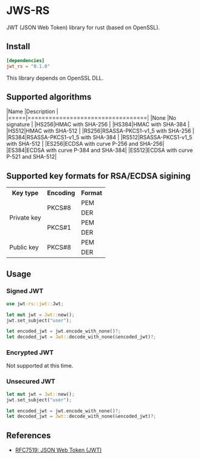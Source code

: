 # JWS-RS

JWT (JSON Web Token) library for rust (based on OpenSSL).

## Install

```toml
[dependencies]
jwt_rs = "0.1.0"
```

This library depends on OpenSSL DLL.

## Supported algorithms

|Name |Description                       |
|=====|==================================|
|None |No signature                      |
|HS256|HMAC with SHA-256                 |
|HS384|HMAC with SHA-384                 |
|HS512|HMAC with SHA-512                 |
|RS256|RSASSA-PKCS1-v1_5 with SHA-256    |
|RS384|RSASSA-PKCS1-v1_5 with SHA-384    |
|RS512|RSASSA-PKCS1-v1_5 with SHA-512    |
|ES256|ECDSA with curve P-256 and SHA-256|
|ES384|ECDSA with curve P-384 and SHA-384|
|ES512|ECDSA with curve P-521 and SHA-512|

## Supported key formats for RSA/ECDSA sigining

<table>
<tr>
    <th>Key type</th>
    <th>Encoding</th>
    <th>Format</th>
</tr>
<tr>
    <td rowspan="4">Private key</td>
    <td rowspan="2">PKCS#8</td>
    <td>PEM</td>
</tr>
<tr>
    <td>DER</td>
</tr>
<tr>
    <td rowspan="2">PKCS#1</td>
    <td>PEM</td>
</tr>
<tr>
    <td>DER</td>
</tr>
<tr>
    <td rowspan="2">Public key</td>
    <td rowspan="2">PKCS#8</td>
    <td>PEM</td>
</tr>
<tr>
    <td>DER</td>
</tr>
</table>

## Usage

### Signed JWT

```rust
use jwt-rs::jwt::Jwt;

let mut jwt = Jwt::new();
jwt.set_subject("user");

let encoded_jwt = jwt.encode_with_none()?;
let decoded_jwt = Jwt::decode_with_none(&encoded_jwt)?;
```

### Encrypted JWT

Not supported at this time.

### Unsecured JWT

```rust
let mut jwt = Jwt::new();
jwt.set_subject("user");

let encoded_jwt = jwt.encode_with_none()?;
let decoded_jwt = Jwt::decode_with_none(&encoded_jwt)?;
```

## References

- [RFC7519: JSON Web Token (JWT)](https://tools.ietf.org/html/rfc7519)